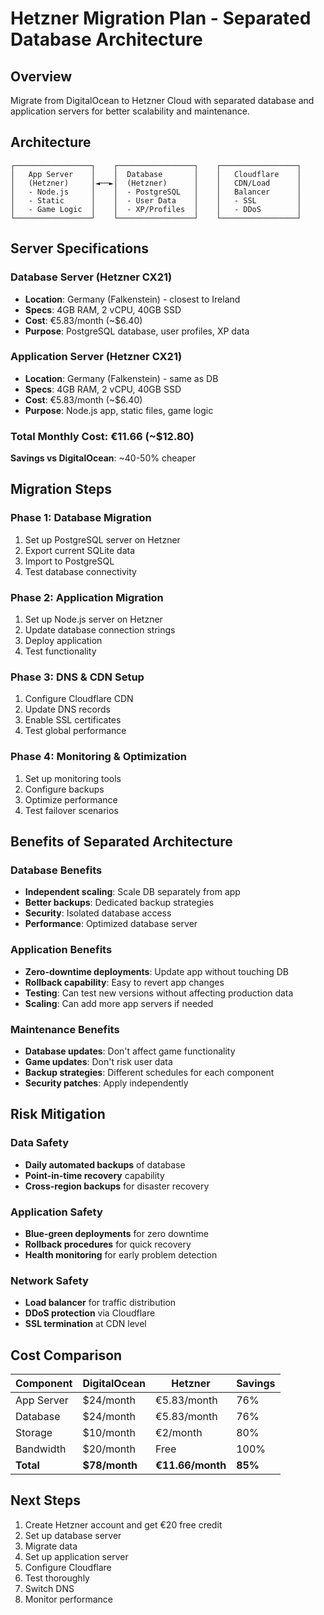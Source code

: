 # Hetzner Migration Plan - Separated Database Architecture

## Overview
Migrate from DigitalOcean to Hetzner Cloud with separated database and application servers for better scalability and maintenance.

## Architecture
```
┌─────────────────┐    ┌─────────────────┐    ┌─────────────────┐
│   App Server    │    │  Database       │    │   Cloudflare    │
│   (Hetzner)     │◄──►│  (Hetzner)      │    │   CDN/Load      │
│   - Node.js     │    │  - PostgreSQL   │    │   Balancer      │
│   - Static      │    │  - User Data    │    │   - SSL         │
│   - Game Logic  │    │  - XP/Profiles  │    │   - DDoS        │
└─────────────────┘    └─────────────────┘    └─────────────────┘
```

## Server Specifications

### Database Server (Hetzner CX21)
- **Location**: Germany (Falkenstein) - closest to Ireland
- **Specs**: 4GB RAM, 2 vCPU, 40GB SSD
- **Cost**: €5.83/month (~$6.40)
- **Purpose**: PostgreSQL database, user profiles, XP data

### Application Server (Hetzner CX21)
- **Location**: Germany (Falkenstein) - same as DB
- **Specs**: 4GB RAM, 2 vCPU, 40GB SSD
- **Cost**: €5.83/month (~$6.40)
- **Purpose**: Node.js app, static files, game logic

### Total Monthly Cost: €11.66 (~$12.80)
**Savings vs DigitalOcean**: ~40-50% cheaper

## Migration Steps

### Phase 1: Database Migration
1. Set up PostgreSQL server on Hetzner
2. Export current SQLite data
3. Import to PostgreSQL
4. Test database connectivity

### Phase 2: Application Migration
1. Set up Node.js server on Hetzner
2. Update database connection strings
3. Deploy application
4. Test functionality

### Phase 3: DNS & CDN Setup
1. Configure Cloudflare CDN
2. Update DNS records
3. Enable SSL certificates
4. Test global performance

### Phase 4: Monitoring & Optimization
1. Set up monitoring tools
2. Configure backups
3. Optimize performance
4. Test failover scenarios

## Benefits of Separated Architecture

### Database Benefits
- **Independent scaling**: Scale DB separately from app
- **Better backups**: Dedicated backup strategies
- **Security**: Isolated database access
- **Performance**: Optimized database server

### Application Benefits
- **Zero-downtime deployments**: Update app without touching DB
- **Rollback capability**: Easy to revert app changes
- **Testing**: Can test new versions without affecting production data
- **Scaling**: Can add more app servers if needed

### Maintenance Benefits
- **Database updates**: Don't affect game functionality
- **Game updates**: Don't risk user data
- **Backup strategies**: Different schedules for each component
- **Security patches**: Apply independently

## Risk Mitigation

### Data Safety
- **Daily automated backups** of database
- **Point-in-time recovery** capability
- **Cross-region backups** for disaster recovery

### Application Safety
- **Blue-green deployments** for zero downtime
- **Rollback procedures** for quick recovery
- **Health monitoring** for early problem detection

### Network Safety
- **Load balancer** for traffic distribution
- **DDoS protection** via Cloudflare
- **SSL termination** at CDN level

## Cost Comparison

| Component | DigitalOcean | Hetzner | Savings |
|-----------|--------------|---------|---------|
| App Server | $24/month | €5.83/month | 76% |
| Database | $24/month | €5.83/month | 76% |
| Storage | $10/month | €2/month | 80% |
| Bandwidth | $20/month | Free | 100% |
| **Total** | **$78/month** | **€11.66/month** | **85%** |

## Next Steps
1. Create Hetzner account and get €20 free credit
2. Set up database server
3. Migrate data
4. Set up application server
5. Configure Cloudflare
6. Test thoroughly
7. Switch DNS
8. Monitor performance
